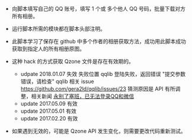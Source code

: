 ﻿
- 向脚本填写自己的 QQ 账号，填写 1 个或 多个他人 QQ 号码，批量下载对方所有相册。

- 运行脚本所需的模块都在脚本头部注明。

- 此脚本学习了保存在 github 中多个作者的相册获取方法，成功用此脚本成功获取到指定人的所有相册原图。

- 这种 hack 的方式获取 Qzone 文件是存在有效期的。
    
    - udpate 2018.01.07 失效
      失败位置 qqlib 登陆失败，返回错误 "提交参数错误，请检查"
      qqlib 相关 issue https://github.com/gera2ld/qqlib/issues/23
      猜测原因是 API 有所调整，相关新闻 
      [永别了塞班，已无法登录QQ和微信](http://www.sohu.com/a/214881879_350699)
    - update 2017.05.09 有效
    - update 2017.05.01 有效
    - update 2017.02.20 有效

- 如果遇到无效的，可能是 Qzone API 发生变化，则需要更改代码重新测试。